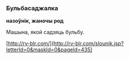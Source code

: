 ### Бульбасаджалка
**назоўнік, жаночы род**

Машына, якой садзяць бульбу.

<a rel="author">[http://rv-blr.com/](http://rv-blr.com/slounik.jsp?letterId=0&maskId=0&pageId=435)</a>
